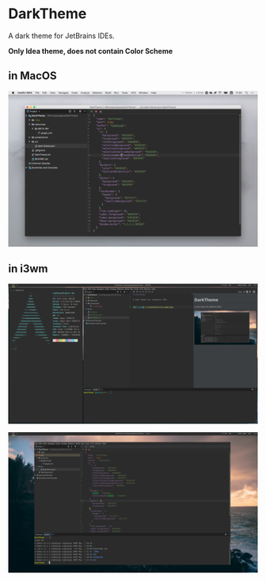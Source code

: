 # DarkTheme

A dark theme for JetBrains IDEs.

**Only Idea theme, does not contain Color Scheme**

## in MacOS

![in_i3wm](screenshots/in_macOS.png)

## in i3wm

![in_i3wm](screenshots/in_i3wm_1.png)

![in_i3wm](screenshots/in_i3wm_2.png)

